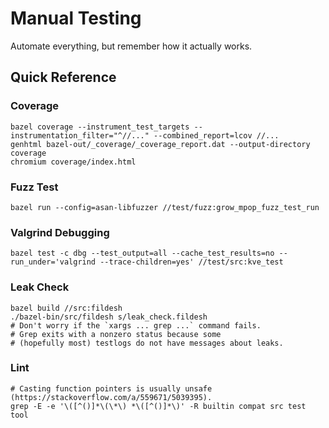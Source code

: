 # Manual Testing

Automate everything, but remember how it actually works.

## Quick Reference

### Coverage
```shell
bazel coverage --instrument_test_targets --instrumentation_filter="^//..." --combined_report=lcov //...
genhtml bazel-out/_coverage/_coverage_report.dat --output-directory coverage
chromium coverage/index.html
```

### Fuzz Test
```shell
bazel run --config=asan-libfuzzer //test/fuzz:grow_mpop_fuzz_test_run
```

### Valgrind Debugging
```shell
bazel test -c dbg --test_output=all --cache_test_results=no --run_under='valgrind --trace-children=yes' //test/src:kve_test
```

### Leak Check
```shell
bazel build //src:fildesh
./bazel-bin/src/fildesh s/leak_check.fildesh
# Don't worry if the `xargs ... grep ...` command fails.
# Grep exits with a nonzero status because some
# (hopefully most) testlogs do not have messages about leaks.
```

### Lint
```shell
# Casting function pointers is usually unsafe (https://stackoverflow.com/a/559671/5039395).
grep -E -e '\([^()]*\(\*\) *\([^()]*\)' -R builtin compat src test tool
```
